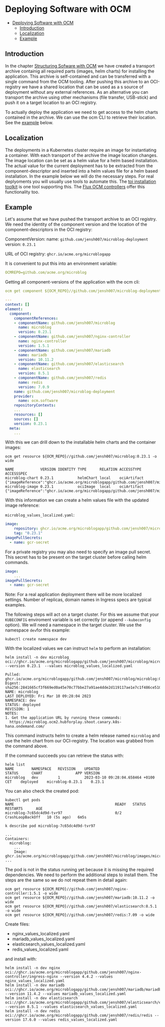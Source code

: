 # Deploying Software with OCM

- [Deploying Software with OCM](#deploying-software-with-ocm)
  - [Introduction](#introduction)
  - [Localization](#localization)
  - [Example](#example)

## Introduction

In the chapter [Structuring Sofware with OCM](../structuring/README.md) we have created a transport
archive containig all required parts (images, helm charts) for installing the application. This
archive is self-contained and can be transferred with a single command from the OCM tooling. After
pushing this archive to an OCI-registry we have a shared location that can be used as a s source of
deployment without any external references. As an alternative you can transport the archive using
other mechanisms (file transfer, USB-stick) and push it on a target location to an OCI registry.

To actually deploy the application we need to get access to the helm charts contained in the archive.
We can use the ocm CLI to retrieve their location. See the [example](#example) below.

## Localization

The deployments in a Kubernetes cluster require an image for instantiating a container. With each
transport of the archive the image location changes. The image location can be set as a helm value
for a helm based installation. The actual value for the current deployment has to be extracted from
the component-descriptor and inserted into a helm values file for a helm based installation. In the
example below we will do the necessary steps. For real deplyoments you will usually use tools to
automate this. The
[toi installation toolkit](https://github.com/open-component-model/ocm/blob/main/docs/reference/ocm_bootstrap_componentversions_toi-bootstrapping.md)
is one tool supporting this. The [Flux OCM controllers](https://ocm.software/docs/guides/getting-started-with-ocm-flux/)
offer this functionality too.

## Example
Let's assume that we have pushed the transport archive to an OCI registry. We need the identity of the
component version and the location of the component-descriptors in the OCI registry:

ComponentVersion:
name: `github.com/jensh007/microblog-deployment`
version: `0.23.1`

URL of OCI registry: `ghcr.io/acme.org/microblogapp`

It is convenient to put this into an environment variable:

```yaml
OCMREPO=github.com/acme.org/microblog
```

Getting all component-versions of the application with the ocm cli:

```yaml
ocm get component ${OCM_REPO}//github.com/jensh007/microblog-deployment:0.23.1 -o yaml

---
context: []
element:
  component:
    componentReferences:
    - componentName: github.com/jensh007/microblog
      name: microblog
      version: 0.23.1
    - componentName: github.com/jensh007/nginx-controller
      name: nginx-controller
      version: 1.5.1
    - componentName: github.com/jensh007/mariadb
      name: mariadb
      version: 10.11.2
    - componentName: github.com/jensh007/elasticsearch
      name: elasticsearch
      version: 8.5.1
    - componentName: github.com/jensh007/redis
      name: redis
      version: 7.0.9
    name: github.com/jensh007/microblog-deployment
    provider:
      name: ocm.software
    repositoryContexts:
    ...
    resources: []
    sources: []
    version: 0.23.1
  meta:
    ...
```

With this we can drill down to the installable helm charts and the container images:

```shell
ocm get resource ${OCM_REPO}//github.com/jensh007/microblog:0.23.1 -o wide

NAME            VERSION IDENTITY TYPE      RELATION ACCESSTYPE  ACCESSSPEC
microblog-chart 0.23.1           helmChart local    ociArtifact {"imageReference":"ghcr.io/acme.org/microblogapp/github.com/jensh007/microblog/microblog:0.23.1"}
microblog-image 0.23.1           ociImage  local    ociArtifact {"imageReference":"ghcr.io/acme.org/microblogapp/github.com/jensh007/microblog/images/microblog:0.23.1"}
```

With this information we can create  a helm values file with the updated image reference:

`microblog_values_localized.yaml`:

```yaml
image:
    repository: ghcr.io/acme.org/microblogapp/github.com/jensh007/microblog/images/microblog
    tag: "0.23.1"
imagePullSecrets:
  - name: gcr-secret
```

For a private registry you may also need to specify an image pull secret. This secret has to be present on the target cluster before calling helm commands.

```yaml
image:
    ...
imagePullSecrets:
  - name: gcr-secret
```

Note: For a real application deployment there will be more localized settings. Number of replicas, domain names in Ingress specs are typical examples.

The following steps will act on a target cluster. For this we assume that your `KUBECONFIG` enviroment variable is set correctly (or append `--kubeconfig` option).
We will need a namespace in the target cluster. We use the namespace `dev`for this example:

```
kubectl create namespace dev
```

With the localized values we can instruct `helm` to perform an installation:

```shell
helm install -n dev microblog oci://ghcr.io/acme.org/microblogapp/github.com/jensh007/microblog/microblog --version 0.23.1  --values microblog_values_localized.yaml

Pulled: ghcr.io/acme.org/microblogapp/github.com/jensh007/microblog/microblog:0.23.1
Digest: sha256:2841665cf3f669ed0a45e70c77bbe27a91ae4dde2d119117ae1e7c1f486ce510
NAME: microblog
LAST DEPLOYED: Fri Mar 10 09:28:04 2023
NAMESPACE: dev
STATUS: deployed
REVISION: 1
NOTES:
1. Get the application URL by running these commands:
  https://microblog.ocm2.hubforplay.shoot.canary.k8s-hana.ondemand.com/

```

This command instructs helm to create a helm release named `microblog` and use the
helm chart from our OCI-registry. The location was grabbed from the command above.

If the command succeeds you can retrieve the status with:

```shell
helm list
NAME     	NAMESPACE	REVISION	UPDATED                             	STATUS  	CHART              	APP VERSION
microblog	dev      	1       	2023-03-10 09:28:04.658464 +0100 CET	deployed	microblog-0.23.1   	0.23.1
```

You can also check the created pod:

```shell
kubectl get pods
NAME                                              READY   STATUS             RESTARTS      AGE
microblog-7c65dc4d9d-tvr97                        0/2     CrashLoopBackOff   10 (5s ago)   6m5s

k describe pod microblog-7c65dc4d9d-tvr97

...
Containers:
  microblog:
    ...
    Image:         ghcr.io/acme.org/microblogapp/github.com/jensh007/microblog/images/microblog:0.23.1
...

```

The pod is not in the status running yet because it is missing the required dependencies. We need to perform the additional steps to install them. The steps are the same so we do not repeat them in detail again:

```shell
ocm get resource ${OCM_REPO}//github.com/jensh007/nginx-controller:1.5.1 -o wide
ocm get resource ${OCM_REPO}//github.com/jensh007/mariadb:10.11.2 -o wide
ocm get resource ${OCM_REPO}//github.com/jensh007/elasticsearch:8.5.1 -o wide
ocm get resource ${OCM_REPO}//github.com/jensh007/redis:7.09 -o wide
```

Create files:

* nginx_values_localized.yaml
* mariadb_values_localized.yaml
* elasticsearch_values_localized.yaml
* redis_values_localized.yaml

and install with:

```
helm install -n dev nginx oci://ghcr.io/acme.org/microblogapp/github.com/jensh007/nginx-controller/ingress-nginx --version 4.4.2 --values nginx_values_localized.yaml
helm install -n dev mariadb oci://ghcr.io/acme.org/microblogapp/github.com/jensh007/mariadb/mariadb --version 11.4.2 --values mariadb_values_localized.yaml
helm install -n dev elasticsearch oci://ghcr.io/acme.org/microblogapp/github.com/jensh007/elasticsearch/elasticsearch --version 8.5.1 --values elasticsearch_values_localized.yaml
helm install -n dev redis oci://ghcr.io/acme.org/microblogapp/github.com/jensh007/redis/redis --version 17.6.0 --values redis_values_localized.yaml
```

